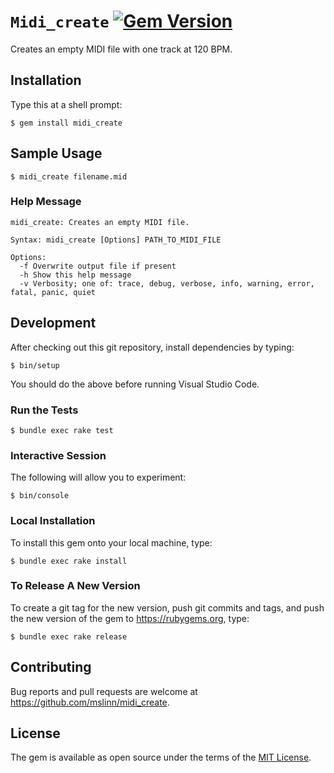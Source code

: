 # `Midi_create` [![Gem Version](https://badge.fury.io/rb/midi_create.svg)](https://badge.fury.io/rb/midi_create)

Creates an empty MIDI file with one track at 120 BPM.


## Installation

Type this at a shell prompt:

```shell
$ gem install midi_create
```


## Sample Usage

```shell
$ midi_create filename.mid
```


### Help Message

```text
midi_create: Creates an empty MIDI file.

Syntax: midi_create [Options] PATH_TO_MIDI_FILE

Options:
  -f Overwrite output file if present
  -h Show this help message
  -v Verbosity; one of: trace, debug, verbose, info, warning, error, fatal, panic, quiet
```


## Development

After checking out this git repository, install dependencies by typing:

```shell
$ bin/setup
```

You should do the above before running Visual Studio Code.


### Run the Tests

```shell
$ bundle exec rake test
```


### Interactive Session

The following will allow you to experiment:

```shell
$ bin/console
```


### Local Installation

To install this gem onto your local machine, type:

```shell
$ bundle exec rake install
```


### To Release A New Version

To create a git tag for the new version, push git commits and tags,
and push the new version of the gem to https://rubygems.org, type:

```shell
$ bundle exec rake release
```


## Contributing

Bug reports and pull requests are welcome at https://github.com/mslinn/midi_create.


## License

The gem is available as open source under the terms of the [MIT License](https://opensource.org/licenses/MIT).
